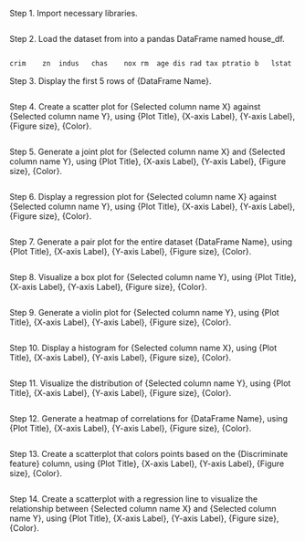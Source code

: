 Step 1. Import necessary libraries.
```python

```

Step 2. Load the dataset from into a pandas DataFrame named house_df.
```python

crim	zn	indus	chas	nox	rm	age	dis	rad	tax	ptratio	b	lstat	medv

```

Step 3. Display the first 5 rows of {DataFrame Name}.
```python

```

Step 4. Create a scatter plot for {Selected column name X} against {Selected column name Y}, using {Plot Title}, {X-axis Label}, {Y-axis Label}, {Figure size}, {Color}.
```python

```

Step 5. Generate a joint plot for {Selected column name X} and {Selected column name Y}, using {Plot Title}, {X-axis Label}, {Y-axis Label}, {Figure size}, {Color}.
```python

```

Step 6. Display a regression plot for {Selected column name X} against {Selected column name Y}, using {Plot Title}, {X-axis Label}, {Y-axis Label}, {Figure size}, {Color}.
```python

```

Step 7. Generate a pair plot for the entire dataset {DataFrame Name}, using {Plot Title}, {X-axis Label}, {Y-axis Label}, {Figure size}, {Color}.
```python

```

Step 8. Visualize a box plot for {Selected column name Y}, using {Plot Title}, {X-axis Label}, {Y-axis Label}, {Figure size}, {Color}.
```python

```

Step 9. Generate a violin plot for {Selected column name Y}, using {Plot Title}, {X-axis Label}, {Y-axis Label}, {Figure size}, {Color}.
```python

```

Step 10. Display a histogram for {Selected column name X}, using {Plot Title}, {X-axis Label}, {Y-axis Label}, {Figure size}, {Color}.
```python

```

Step 11. Visualize the distribution of {Selected column name Y}, using {Plot Title}, {X-axis Label}, {Y-axis Label}, {Figure size}, {Color}.
```python

```

Step 12. Generate a heatmap of correlations for {DataFrame Name}, using {Plot Title}, {X-axis Label}, {Y-axis Label}, {Figure size}, {Color}.
```python

```

Step 13. Create a scatterplot that colors points based on the {Discriminate feature} column, using {Plot Title}, {X-axis Label}, {Y-axis Label}, {Figure size}, {Color}.
```python

```

Step 14. Create a scatterplot with a regression line to visualize the relationship between {Selected column name X} and {Selected column name Y}, using {Plot Title}, {X-axis Label}, {Y-axis Label}, {Figure size}, {Color}.
```python

```